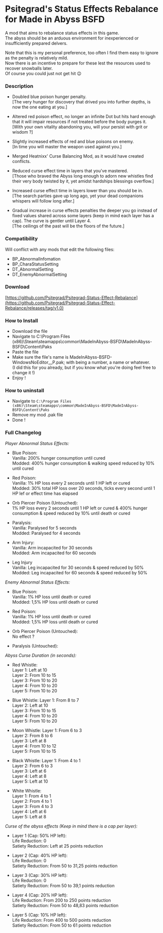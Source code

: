 # Psitegrad's Status Effects Rebalance for Made in Abyss BSFD

A mod that aims to rebalance status effects in this game.  
The abyss should be an arduous environment for inexperienced or insufficiently prepared delvers.

Note that this is my personal preference, too often I find them easy to ignore as the penalty is relatively mild.  
Now there is an incentive to prepare for these lest the resources used to recover snowballs later.  
Of course you could just not get hit 😉


### Description

+ Doubled blue poison hunger penalty.  
[The very hunger for discovery that drived you into further depths, is now the one eating at you.]

+ Altered red poison effect, no longer an infinite Dot but hits hard enough that it will impair resources if not treated before the body purges it.  
[With your own vitality abandoning you, will your persist with grit or wisdom ?]

+ Slightly increased effects of red and blue poisons on enemy.  
[In time you will master the weapon used against you.]

+ Merged Heatnixx' Curse Balancing Mod, as it would have created conflicts.
  
+ Reduced curse effect time in layers that you've mastered.  
[Those who braved the Abyss long enough to adorn new whistles find their very body twisted by it, yet amidst hardships blessings overflow.]

+ Increased curse effect time in layers lower than you should be in.  
[The search parties gave up long ago, yet your dead companions whispers will follow long after.]

+ Gradual increase in curse effects penalties the deeper you go instead of fixed values shared across some layers (keep in mind each layer has a cap). The curve is gentler until Layer 4.  
[The ceilings of the past will be the floors of the future.]


### Compatibility
Will conflict with any mods that edit the following files:
+ BP_AbnormalInfomation
+ BP_CharaStatusSetting
+ DT_AbnormalSetting
+ DT_EnemyAbnormalSetting


### Download
[https://github.com/Psitegrad/Psitegrad-Status-Effect-Rebalance](https://github.com/Psitegrad/Psitegrad-Status-Effect-Rebalance/releases/tag/v1.0)


### How to Install
+ Download the file
+ Navigate to C:\Program Files (x86)\Steam\steamapps\common\MadeInAbyss-BSFD\MadeInAbyss-BSFD\Content\Paks
+ Paste the file
+ Make sure the file's name is MadeInAbyss-BSFD-WindowsNoEditor_<Anything>_P.pak; with <Anything> being a number, a name or whatever.  
(I did this for you already, but if you know what you're doing feel free to change it !)
+ Enjoy !


### How to uninstall
+ Navigate to `C:\Program Files (x86)\Steam\steamapps\common\MadeInAbyss-BSFD\MadeInAbyss-BSFD\Content\Paks`
+ Remove my mod .pak file
+ Done !


### Full Changelog

*Player Abnormal Status Effects:*

+ Blue Poison:  
Vanilla: 200% hunger consumption until cured  
Modded: 400% hunger consumption & walking speed reduced by 10% until cured

+ Red Poison:  
Vanilla: 1% HP loss every 2 seconds until 1 HP left or cured  
Modded: 30% total HP loss over 20 seconds, ticks every second until 1 HP lef or effect time has elapsed

+ Orb Piercer Poison (Untouched):  
1% HP loss every 2 seconds until 1 HP left or cured & 400% hunger consumption & speed reduced by 10% until death or cured

+ Paralysis:  
Vanilla: Paralysed for 5 seconds  
Modded: Paralysed for 4 seconds

+ Arm Injury:  
Vanilla: Arm incapacited for 30 seconds  
Modded: Arm incapacited for 60 seconds

+ Leg Injury  
Vanilla: Leg incapacited for 30 seconds & speed reduced by 50%  
Modded: Leg incapacited for 60 seconds & speed reduced by 50%

*Enemy Abnormal Status Effects:*

+ Blue Poison:  
Vanilla: 1% HP loss until death or cured  
Modded: 1,5% HP loss until death or cured

+ Red Poison:  
Vanilla: 1% HP loss until death or cured  
Modded: 1,5% HP loss until death or cured

+ Orb Piercer Poison (Untouched):  
No effect ?

+ Paralysis (Untouched):

*Abyss Curse Duration (in seconds):*

+ Red Whistle:  
Layer 1: Left at 10  
Layer 2: From 10 to 15  
Layer 3: From 10 to 20  
Layer 4: From 10 to 20  
Layer 5: From 10 to 20

+ Blue Whistle:
Layer 1: From 8 to 7  
Layer 2: Left at 10  
Layer 3: From 10 to 15  
Layer 4: From 10 to 20  
Layer 5: From 10 to 20

+ Moon Whistle:
Layer 1: From 6 to 3  
Layer 2: From 8 to 6  
Layer 3: Left at 8  
Layer 4: From 10 to 12  
Layer 5: From 10 to 15

+ Black Whistle:
Layer 1: From 4 to 1  
Layer 2: From 6 to 3  
Layer 3: Left at 6  
Layer 4: Left at 8  
Layer 5: Left at 10

+ White Whistle:  
Layer 1: From 4 to 1  
Layer 2: From 4 to 1  
Layer 3: From 4 to 3  
Layer 4: Left at 6  
Layer 5: Left at 8


*Curse of the abyss effects (Keep in mind there is a cap per layer):*

+ Layer 1 (Cap: 50% HP left):  
Life Reduction: 0  
Satiety Reduction: Left at 25 points reduction

+ Layer 2 (Cap: 40% HP left):  
Life Reduction: 0  
Satiety Reduction: From 50 to 31,25 points reduction

+ Layer 3 (Cap: 30% HP left):  
Life Reduction: 0  
Satiety Reduction: From 50 to 39,1 points reduction

+ Layer 4 (Cap: 20% HP left):  
Life Reduction: From 200 to 250 points reduction  
Satiety Reduction: From 50 to 48,83 points reduction

+ Layer 5 (Cap: 10% HP left):  
Life Reduction: From 400 to 500 points reduction  
Satiety Reduction: From 50 to 61 points reduction
